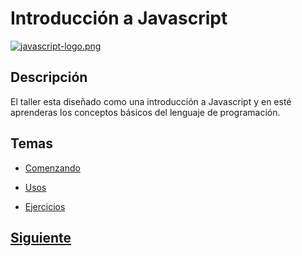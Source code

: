 # Introducción a Javascript

[![javascript-logo.png](https://s18.postimg.org/sfc1ziueh/javascript-logo.png)](https://postimg.org/image/6g5ncbdk5/)

## Descripción

El taller esta diseñado como una introducción a Javascript y en esté aprenderas los conceptos básicos del lenguaje de programación. 

## Temas

* [Comenzando](/Talleres/Javascript/Page2.md)

* [Usos](/Talleres/Javascript/Page3.md)

* [Ejercicios](/Talleres/Javascript/Page4.md)

## [Siguiente](Page2.md)
